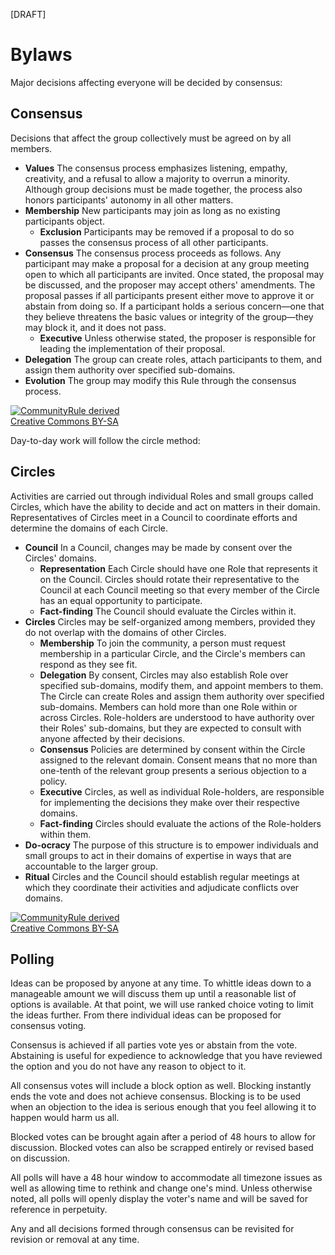 [DRAFT]

# Bylaws 

Major decisions affecting everyone will be decided by consensus:

## Consensus

Decisions that affect the group collectively must be agreed on by all members.

* **Values** The consensus process emphasizes listening, empathy, creativity, and a 
refusal to allow a majority to overrun a minority. Although group 
decisions must be made together, the process also honors participants' 
autonomy in all other matters.
* **Membership** New participants may join as long as no existing participants object.
    * **Exclusion** Participants may be removed if a proposal to do so passes the consensus process of all other participants.
* **Consensus** The consensus process proceeds as follows. Any participant may make a 
proposal for a decision at any group meeting open to which all 
participants are invited. Once stated, the proposal may be discussed, 
and the proposer may accept others' amendments. The proposal passes if 
all participants present either move to approve it or abstain from doing
 so. If a participant holds a serious concern—one that they believe 
threatens the basic values or integrity of the group—they may block it, 
and it does not pass.
    * **Executive** Unless otherwise stated, the proposer is responsible for leading the implementation of their proposal.
* **Delegation** The group can create roles, attach participants to them, and assign them authority over specified sub-domains.
* **Evolution** The group may modify this Rule through the consensus process.



[![CommunityRule derived](https://communityrule.info/assets/CommunityRule-derived-000000.svg)](https://communityrule.info)   
[Creative Commons BY-SA](https://creativecommons.org/licenses/by-sa/4.0/)


Day-to-day work will follow the circle method:

## Circles

Activities are carried out through individual Roles and small groups called Circles, which have the ability to decide and act on matters in their domain. Representatives of Circles meet in a Council to coordinate efforts and determine the domains of each Circle.

* **Council**  In a Council, changes may be made by consent over the Circles' domains.
    * **Representation** Each Circle should have one Role that represents it on the 
Council. Circles should rotate their representative to the Council at each 
Council meeting so that every member of the Circle has an equal 
opportunity to participate.
    * **Fact-finding** The Council should evaluate the Circles within it.
* **Circles** Circles may be self-organized among members, provided they do not overlap with the domains of other Circles. 
    * **Membership** To join the community, a person must request membership in a particular 
Circle, and the Circle's members can respond as they see fit.
    * **Delegation** By consent, Circles may also establish Role over specified sub-domains, modify them, and appoint members to them. The Circle can create Roles and assign them authority over specified 
sub-domains. Members can hold more than one Role within or across Circles. Role-holders are understood to have authority over their Roles' 
sub-domains, but they are expected to consult with anyone affected by 
their decisions.
    * **Consensus** Policies are determined by consent within the Circle assigned to the 
relevant domain. Consent means that no more than one-tenth of the 
relevant group presents a serious objection to a policy. 
    * **Executive** Circles, as well as individual Role-holders, are responsible for 
implementing the decisions they make over their respective domains.
    * **Fact-finding** Circles should evaluate the actions of the Role-holders within them.
* **Do-ocracy** The purpose of this structure is to empower individuals and small groups
 to act in their domains of expertise in ways that are accountable to 
the larger group.
* **Ritual** Circles and the Council should establish regular meetings at which they 
coordinate their activities and adjudicate conflicts over domains.



[![CommunityRule derived](https://communityrule.info/assets/CommunityRule-derived-000000.svg)](https://communityrule.info)   
[Creative Commons BY-SA](https://creativecommons.org/licenses/by-sa/4.0/)

## Polling

Ideas can be proposed by anyone at any time. To whittle ideas down to a manageable amount we will discuss them up until a reasonable list of options is available. At that point, we will use ranked choice voting to limit the ideas further. From there individual ideas can be proposed for consensus voting. 

Consensus is achieved if all parties vote yes or abstain from the vote. Abstaining is useful for expedience to acknowledge that you have reviewed the option and you do not have any reason to object to it.

All consensus votes will include a block option as well. Blocking instantly ends the vote and does not achieve consensus. Blocking is to be used when an objection to the idea is serious enough that you feel allowing it to happen would harm us all.

Blocked votes can be brought again after a period of 48 hours to allow for discussion. Blocked votes can also be scrapped entirely or revised based on discussion. 

All polls will have a 48 hour window to accommodate all timezone issues as well as allowing time to rethink and change one's mind. Unless otherwise noted, all polls will openly display the voter's name and will be saved for reference in perpetuity.

Any and all decisions formed through consensus can be revisited for revision or removal at any time.
